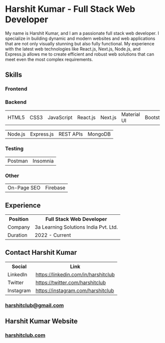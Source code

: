 <h1>Harshit Kumar - Full Stack Web Developer</h1>
<p>My name is Harshit Kumar, and I am a passionate full stack web developer. I specialize in building dynamic and modern websites and web applications that are not only visually stunning but also fully functional. My experience with the latest web technologies like React.js, Next.js, Node.js, and Express.js allows me to create efficient and robust web solutions that can meet even the most complex requirements.</p>
<h2>Skills</h2>
<h3>Frontend</h3>
<table>
  <tbody>
    <tr>
      <td>HTML5</td>
      <td>CSS3</td>
      <td>JavaScript</td>
      <td>React.js</td>
      <td>Next.js</td>
      <td>Material UI</td>
      <td>Bootstrap</td>
    </tr>
  </tbody>
  <h3>Backend</h3>
<table>
  <tbody>
    <tr>
      <td>Node.js</td>
      <td>Express.js</td>
      <td>REST APIs</td>
      <td>MongoDB</td>
    </tr>
  </tbody>
  </table>
   <h3>Testing</h3>
<table>
  <tbody>
    <tr>
      <td>Postman</td>
      <td>Insomnia</td>
    </tr>
  </tbody>
  </table>
   <h3>Other</h3>
<table>
  <tbody>
    <tr>
      <td>On-Page SEO</td>
      <td>Firebase</td>
    </tr>
  </tbody>
  </table>
  
  <h2>Experience</h2>
  <table>
    <tbody>
      <tr>
      <th>Position</th>
      <th>Full Stack Web Developer</th>
        </tr>
      <tr>
        <td>Company</td>
        <td>3a Learning Solutions India Pvt. Ltd.</td>
      </tr>
      <tr>
        <td>Duration</td>
        <td>2022 - Current</td>
      </tr>
    </tbody>
  </table>
  
  <h2>Contact Harshit Kumar</h2>
<table>
    <tbody>
      <tr>
      <th>Social</th>
      <th>Link</th>
        </tr>
      <tr>
        <td>LinkedIn</td>
        <td><a href="https://linkedin.com/in/harshitclub" target="_blank">https://linkedin.com/in/harshitclub</a></td>
      </tr>
      <tr>
        <td>Twitter</td>
       <td><a href="https://twitter.com/harshitclub" target="_blank">https://twitter.com/harshitclub</a></td>
      </tr>
      <tr>
        <td>Instagram</td>
       <td><a href="https://instagram.com/harshitclub" target="_blank">https://instagram.com/harshitclub</a></td>
      </tr>
    </tbody>
  </table>
  
  <h3><a href="mailto: harshitclub@gmail.com">harshitclub@gmail.com</a></h3>
  
  <h2>Harshit Kumar Website</h2>
  <h3><a href="https://www.harshitclub.com">harshitclub.com</a></h3>
